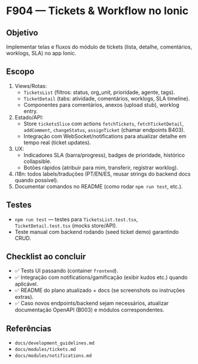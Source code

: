 # F904 — Tickets & Workflow no Ionic

## Objetivo
Implementar telas e fluxos do módulo de tickets (lista, detalhe, comentários, worklogs, SLA) no app Ionic.

## Escopo
1. Views/Rotas:
   - `TicketsList` (filtros: status, org_unit, prioridade, agente, tags).
   - `TicketDetail` (tabs: atividade, comentários, worklogs, SLA timeline).
   - Componentes para comentários, anexos (upload stub), worklog entry.
2. Estado/API:
   - Store `ticketsSlice` com actions `fetchTickets`, `fetchTicketDetail`, `addComment`, `changeStatus`, `assignTicket` (chamar endpoints B403).
   - Integração com WebSocket/notifications para atualizar detalhe em tempo real (ticket updates).
3. UX:
   - Indicadores SLA (barra/progress), badges de prioridade, histórico collapsible.
   - Botões rápidos (atribuir para mim, transferir, registrar worklog).
4. i18n: todos labels/traduções (PT/EN/ES, reusar strings do backend docs quando possível).
5. Documentar comandos no README (como rodar `npm run test`, etc.).

## Testes
- `npm run test` — testes para `TicketsList.test.tsx`, `TicketDetail.test.tsx` (mocks store/API).
- Teste manual com backend rodando (seed ticket demo) garantindo CRUD.

## Checklist ao concluir
- ✅ Tests UI passando (container `frontend`).
- ✅ Integração com notifications/gamificação (exibir kudos etc.) quando aplicável.
- ✅ README do plano atualizado + docs (se screenshots ou instruções extras).
- ✅ Caso novos endpoints/backend sejam necessários, atualizar documentação OpenAPI (B003) e módulos correspondentes.

## Referências
- `docs/development_guidelines.md`
- `docs/modules/tickets.md`
- `docs/modules/notifications.md`
